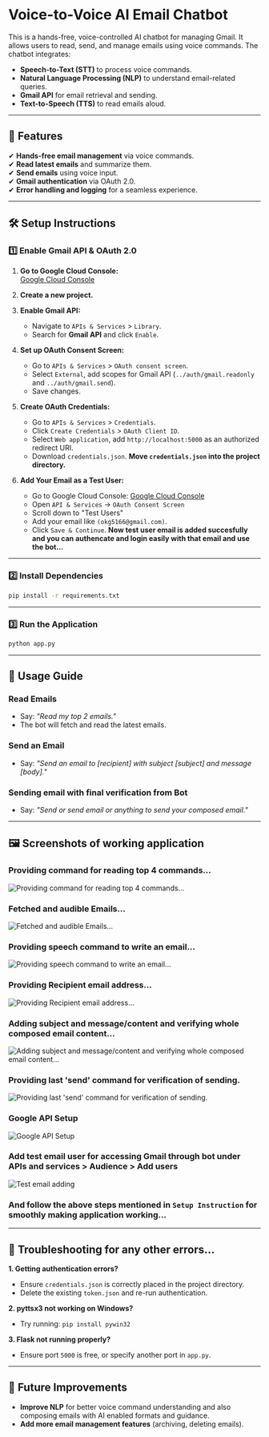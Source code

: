 # Voice-to-Voice AI Email Chatbot

This is a hands-free, voice-controlled AI chatbot for managing Gmail. It allows users to read, send, and manage emails using voice commands. The chatbot integrates:

- **Speech-to-Text (STT)** to process voice commands.
- **Natural Language Processing (NLP)** to understand email-related queries.
- **Gmail API** for email retrieval and sending.
- **Text-to-Speech (TTS)** to read emails aloud.

---

## 🚀 Features

✔ **Hands-free email management** via voice commands.  
✔ **Read latest emails** and summarize them.  
✔ **Send emails** using voice input.  
✔ **Gmail authentication** via OAuth 2.0.  
✔ **Error handling and logging** for a seamless experience.  

---

## 🛠️ Setup Instructions

### **1️⃣ Enable Gmail API & OAuth 2.0**

1. **Go to Google Cloud Console:**  
   [Google Cloud Console](https://console.cloud.google.com/)

2. **Create a new project.**

3. **Enable Gmail API:**
   - Navigate to `APIs & Services` > `Library`.
   - Search for **Gmail API** and click `Enable`.

4. **Set up OAuth Consent Screen:**
   - Go to `APIs & Services` > `OAuth consent screen`.
   - Select `External`, add scopes for Gmail API (`../auth/gmail.readonly` and `../auth/gmail.send`).
   - Save changes.

5. **Create OAuth Credentials:**
   - Go to `APIs & Services` > `Credentials`.
   - Click `Create Credentials` > `OAuth Client ID`.
   - Select `Web application`, add `http://localhost:5000` as an authorized redirect URI.
   - Download `credentials.json`.
**Move `credentials.json` into the project directory.**

6. **Add Your Email as a Test User:**
   - Go to Google Cloud Console: [Google Cloud Console](https://console.cloud.google.com/)
   - Open `API & Services` → `OAuth Consent Screen`
   - Scroll down to "Test Users"
   - Add your email like `(okg5166@gmail.com)`.
   - Click `Save & Continue`.
**Now test user email is added succesfully and you can authencate and login easily with that email and use the bot...**
---

### **2️⃣ Install Dependencies**

```bash
pip install -r requirements.txt
```

---

### **3️⃣ Run the Application**

```bash
python app.py
```

---

## 🎤 Usage Guide

### **Read Emails**
- Say: _"Read my top 2 emails."_
- The bot will fetch and read the latest emails.

### **Send an Email**
- Say: _"Send an email to [recipient] with subject [subject] and message [body]."_

### **Sending email with final verification from Bot**
- Say: _"Send or send email or anything to send your composed email."_

---

## 🖼️ Screenshots of working application

### **Providing command for reading top 4 commands...**
![Providing command for reading top 4 commands...](assets/img1.jpg)

### **Fetched and audible Emails...**
![Fetched and audible Emails...](assets/img2.jpg)

### **Providing speech command to write an email...**
![Providing speech command to write an email...](assets/img3.jpg)

### **Providing Recipient email address...**
![Providing Recipient email address...](assets/img4.jpg)

### **Adding subject and message/content and verifying whole composed email content...**
![Adding subject and message/content and verifying whole composed email content...](assets/img5.jpg)

### **Providing last 'send' command for verification of sending.**
![Providing last 'send' command for verification of sending.](assets/img6.jpg)

### **Google API Setup**
![Google API Setup](assets/gmail-api-enable.jpg)

### **Add test email user for accessing Gmail through bot under APIs and services > Audience > Add users**
![Test email adding](assets/add-test-email.jpg)

### **And follow the above steps mentioned in `Setup Instruction` for smoothly making application working...**

---

## 🔧 Troubleshooting for any other errors...

**1. Getting authentication errors?**  
- Ensure `credentials.json` is correctly placed in the project directory.
- Delete the existing `token.json` and re-run authentication.

**2. pyttsx3 not working on Windows?**  
- Try running: `pip install pywin32`

**3. Flask not running properly?**  
- Ensure port `5000` is free, or specify another port in `app.py`.

---

## 🎯 Future Improvements
- **Improve NLP** for better voice command understanding and also composing emails with AI enabled formats and guidance.
- **Add more email management features** (archiving, deleting emails).
